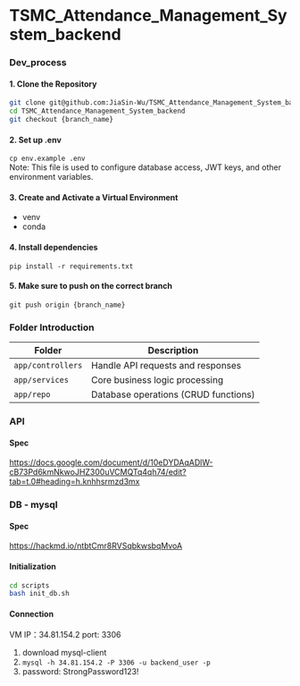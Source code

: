 # TSMC_Attendance_Management_System_backend
### Dev_process

#### 1. Clone the Repository
```bash
git clone git@github.com:JiaSin-Wu/TSMC_Attendance_Management_System_backend.git
cd TSMC_Attendance_Management_System_backend
git checkout {branch_name}
````

#### 2. Set up .env
`cp env.example .env` <br>
Note: This file is used to configure database access, JWT keys, and other environment variables.
#### 3. Create and Activate a Virtual Environment
- venv
- conda
#### 4. Install dependencies
`pip install -r requirements.txt`
#### 5. Make sure to push on the correct branch
`git push origin {branch_name}`
### Folder Introduction
| Folder            | Description                         |
|-------------------|-------------------------------------|
| `app/controllers` | Handle API requests and responses   |
| `app/services`    | Core business logic processing      |
| `app/repo`        | Database operations (CRUD functions)|
### API
#### Spec
https://docs.google.com/document/d/10eDYDAqADlW-cB73Pd6kmNkwoJHZ300uVCMQTq4qh74/edit?tab=t.0#heading=h.knhhsrmzd3mx
### DB - mysql
#### Spec
https://hackmd.io/ntbtCmr8RVSqbkwsbqMvoA

#### Initialization
```bash
cd scripts
bash init_db.sh
```

#### Connection
VM IP：34.81.154.2
port: 3306
1. download mysql-client
2.  `mysql -h 34.81.154.2 -P 3306 -u backend_user -p`
3. password: StrongPassword123!
